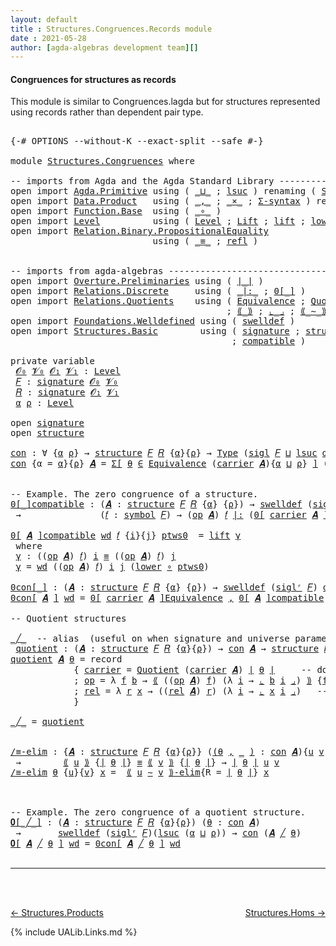 ```yaml
---
layout: default
title : Structures.Congruences.Records module
date : 2021-05-28
author: [agda-algebras development team][]
---
```



#### Congruences for structures as records

This module is similar to Congruences.lagda but for structures represented using records rather than
dependent pair type.

<pre class="Agda">

<a id="315" class="Symbol">{-#</a> <a id="319" class="Keyword">OPTIONS</a> <a id="327" class="Pragma">--without-K</a> <a id="339" class="Pragma">--exact-split</a> <a id="353" class="Pragma">--safe</a> <a id="360" class="Symbol">#-}</a>

<a id="365" class="Keyword">module</a> <a id="372" href="Structures.Congruences.html" class="Module">Structures.Congruences</a> <a id="395" class="Keyword">where</a>

<a id="402" class="Comment">-- imports from Agda and the Agda Standard Library -------------------------------------------</a>
<a id="497" class="Keyword">open</a> <a id="502" class="Keyword">import</a> <a id="509" href="Agda.Primitive.html" class="Module">Agda.Primitive</a> <a id="524" class="Keyword">using</a> <a id="530" class="Symbol">(</a> <a id="532" href="Agda.Primitive.html#810" class="Primitive Operator">_⊔_</a> <a id="536" class="Symbol">;</a> <a id="538" href="Agda.Primitive.html#780" class="Primitive">lsuc</a> <a id="543" class="Symbol">)</a> <a id="545" class="Keyword">renaming</a> <a id="554" class="Symbol">(</a> <a id="556" href="Agda.Primitive.html#326" class="Primitive">Set</a>  <a id="561" class="Symbol">to</a> <a id="564" class="Primitive">Type</a> <a id="569" class="Symbol">)</a>
<a id="571" class="Keyword">open</a> <a id="576" class="Keyword">import</a> <a id="583" href="Data.Product.html" class="Module">Data.Product</a>   <a id="598" class="Keyword">using</a> <a id="604" class="Symbol">(</a> <a id="606" href="Agda.Builtin.Sigma.html#236" class="InductiveConstructor Operator">_,_</a> <a id="610" class="Symbol">;</a> <a id="612" href="Data.Product.html#1167" class="Function Operator">_×_</a> <a id="616" class="Symbol">;</a> <a id="618" href="Data.Product.html#916" class="Function">Σ-syntax</a> <a id="627" class="Symbol">)</a> <a id="629" class="Keyword">renaming</a> <a id="638" class="Symbol">(</a> <a id="640" href="Agda.Builtin.Sigma.html#252" class="Field">proj₁</a> <a id="646" class="Symbol">to</a> <a id="649" class="Field">fst</a> <a id="653" class="Symbol">)</a>
<a id="655" class="Keyword">open</a> <a id="660" class="Keyword">import</a> <a id="667" href="Function.Base.html" class="Module">Function.Base</a>  <a id="682" class="Keyword">using</a> <a id="688" class="Symbol">(</a> <a id="690" href="Function.Base.html#1031" class="Function Operator">_∘_</a> <a id="694" class="Symbol">)</a>
<a id="696" class="Keyword">open</a> <a id="701" class="Keyword">import</a> <a id="708" href="Level.html" class="Module">Level</a>          <a id="723" class="Keyword">using</a> <a id="729" class="Symbol">(</a> <a id="731" href="Agda.Primitive.html#597" class="Postulate">Level</a> <a id="737" class="Symbol">;</a> <a id="739" href="Level.html#400" class="Record">Lift</a> <a id="744" class="Symbol">;</a> <a id="746" href="Level.html#457" class="InductiveConstructor">lift</a> <a id="751" class="Symbol">;</a> <a id="753" href="Level.html#470" class="Field">lower</a> <a id="759" class="Symbol">)</a>
<a id="761" class="Keyword">open</a> <a id="766" class="Keyword">import</a> <a id="773" href="Relation.Binary.PropositionalEquality.html" class="Module">Relation.Binary.PropositionalEquality</a>
                           <a id="838" class="Keyword">using</a> <a id="844" class="Symbol">(</a> <a id="846" href="Agda.Builtin.Equality.html#151" class="Datatype Operator">_≡_</a> <a id="850" class="Symbol">;</a> <a id="852" href="Agda.Builtin.Equality.html#208" class="InductiveConstructor">refl</a> <a id="857" class="Symbol">)</a>


<a id="861" class="Comment">-- imports from agda-algebras --------------------------------------------------------------</a>
<a id="954" class="Keyword">open</a> <a id="959" class="Keyword">import</a> <a id="966" href="Overture.Preliminaries.html" class="Module">Overture.Preliminaries</a> <a id="989" class="Keyword">using</a> <a id="995" class="Symbol">(</a> <a id="997" href="Overture.Preliminaries.html#4245" class="Function Operator">∣_∣</a> <a id="1001" class="Symbol">)</a>
<a id="1003" class="Keyword">open</a> <a id="1008" class="Keyword">import</a> <a id="1015" href="Relations.Discrete.html" class="Module">Relations.Discrete</a>     <a id="1038" class="Keyword">using</a> <a id="1044" class="Symbol">(</a> <a id="1046" href="Relations.Discrete.html#6404" class="Function Operator">_|:_</a> <a id="1051" class="Symbol">;</a> <a id="1053" href="Relations.Discrete.html#4046" class="Function Operator">0[_]</a> <a id="1058" class="Symbol">)</a>
<a id="1060" class="Keyword">open</a> <a id="1065" class="Keyword">import</a> <a id="1072" href="Relations.Quotients.html" class="Module">Relations.Quotients</a>    <a id="1095" class="Keyword">using</a> <a id="1101" class="Symbol">(</a> <a id="1103" href="Relations.Quotients.html#1598" class="Function">Equivalence</a> <a id="1115" class="Symbol">;</a> <a id="1117" href="Relations.Quotients.html#4823" class="Function">Quotient</a> <a id="1126" class="Symbol">;</a> <a id="1128" href="Relations.Quotients.html#6890" class="Function Operator">0[_]Equivalence</a>
                                         <a id="1185" class="Symbol">;</a> <a id="1187" href="Relations.Quotients.html#5176" class="Function Operator">⟪_⟫</a> <a id="1191" class="Symbol">;</a> <a id="1193" href="Relations.Quotients.html#5369" class="Function Operator">⌞_⌟</a> <a id="1197" class="Symbol">;</a> <a id="1199" href="Relations.Quotients.html#7016" class="Function Operator">⟪_∼_⟫-elim</a> <a id="1210" class="Symbol">;</a> <a id="1212" href="Relations.Quotients.html#4948" class="Function Operator">_/_</a> <a id="1216" class="Symbol">)</a>
<a id="1218" class="Keyword">open</a> <a id="1223" class="Keyword">import</a> <a id="1230" href="Foundations.Welldefined.html" class="Module">Foundations.Welldefined</a> <a id="1254" class="Keyword">using</a> <a id="1260" class="Symbol">(</a> <a id="1262" href="Foundations.Welldefined.html#2817" class="Function">swelldef</a> <a id="1271" class="Symbol">)</a>
<a id="1273" class="Keyword">open</a> <a id="1278" class="Keyword">import</a> <a id="1285" href="Structures.Basic.html" class="Module">Structures.Basic</a>        <a id="1309" class="Keyword">using</a> <a id="1315" class="Symbol">(</a> <a id="1317" href="Structures.Basic.html#1124" class="Record">signature</a> <a id="1327" class="Symbol">;</a> <a id="1329" href="Structures.Basic.html#1458" class="Record">structure</a> <a id="1339" class="Symbol">;</a> <a id="1341" href="Structures.Basic.html#1360" class="Function">sigl</a> <a id="1346" class="Symbol">;</a> <a id="1348" href="Structures.Basic.html#1294" class="Function">siglʳ</a>
                                          <a id="1396" class="Symbol">;</a> <a id="1398" href="Structures.Basic.html#2194" class="Function">compatible</a> <a id="1409" class="Symbol">)</a>

<a id="1412" class="Keyword">private</a> <a id="1420" class="Keyword">variable</a>
 <a id="1430" href="Structures.Congruences.html#1430" class="Generalizable">𝓞₀</a> <a id="1433" href="Structures.Congruences.html#1433" class="Generalizable">𝓥₀</a> <a id="1436" href="Structures.Congruences.html#1436" class="Generalizable">𝓞₁</a> <a id="1439" href="Structures.Congruences.html#1439" class="Generalizable">𝓥₁</a> <a id="1442" class="Symbol">:</a> <a id="1444" href="Agda.Primitive.html#597" class="Postulate">Level</a>
 <a id="1451" href="Structures.Congruences.html#1451" class="Generalizable">𝐹</a> <a id="1453" class="Symbol">:</a> <a id="1455" href="Structures.Basic.html#1124" class="Record">signature</a> <a id="1465" href="Structures.Congruences.html#1430" class="Generalizable">𝓞₀</a> <a id="1468" href="Structures.Congruences.html#1433" class="Generalizable">𝓥₀</a>
 <a id="1472" href="Structures.Congruences.html#1472" class="Generalizable">𝑅</a> <a id="1474" class="Symbol">:</a> <a id="1476" href="Structures.Basic.html#1124" class="Record">signature</a> <a id="1486" href="Structures.Congruences.html#1436" class="Generalizable">𝓞₁</a> <a id="1489" href="Structures.Congruences.html#1439" class="Generalizable">𝓥₁</a>
 <a id="1493" href="Structures.Congruences.html#1493" class="Generalizable">α</a> <a id="1495" href="Structures.Congruences.html#1495" class="Generalizable">ρ</a> <a id="1497" class="Symbol">:</a> <a id="1499" href="Agda.Primitive.html#597" class="Postulate">Level</a>

<a id="1506" class="Keyword">open</a> <a id="1511" href="Structures.Basic.html#1124" class="Module">signature</a>
<a id="1521" class="Keyword">open</a> <a id="1526" href="Structures.Basic.html#1458" class="Module">structure</a>

<a id="con"></a><a id="1537" href="Structures.Congruences.html#1537" class="Function">con</a> <a id="1541" class="Symbol">:</a> <a id="1543" class="Symbol">∀</a> <a id="1545" class="Symbol">{</a><a id="1546" href="Structures.Congruences.html#1546" class="Bound">α</a> <a id="1548" href="Structures.Congruences.html#1548" class="Bound">ρ</a><a id="1549" class="Symbol">}</a> <a id="1551" class="Symbol">→</a> <a id="1553" href="Structures.Basic.html#1458" class="Record">structure</a> <a id="1563" href="Structures.Congruences.html#1451" class="Generalizable">𝐹</a> <a id="1565" href="Structures.Congruences.html#1472" class="Generalizable">𝑅</a> <a id="1567" class="Symbol">{</a><a id="1568" href="Structures.Congruences.html#1546" class="Bound">α</a><a id="1569" class="Symbol">}{</a><a id="1571" href="Structures.Congruences.html#1548" class="Bound">ρ</a><a id="1572" class="Symbol">}</a> <a id="1574" class="Symbol">→</a> <a id="1576" href="Structures.Congruences.html#564" class="Primitive">Type</a> <a id="1581" class="Symbol">(</a><a id="1582" href="Structures.Basic.html#1360" class="Function">sigl</a> <a id="1587" href="Structures.Congruences.html#1451" class="Generalizable">𝐹</a> <a id="1589" href="Agda.Primitive.html#810" class="Primitive Operator">⊔</a> <a id="1591" href="Agda.Primitive.html#780" class="Primitive">lsuc</a> <a id="1596" href="Structures.Congruences.html#1546" class="Bound">α</a> <a id="1598" href="Agda.Primitive.html#810" class="Primitive Operator">⊔</a> <a id="1600" href="Agda.Primitive.html#780" class="Primitive">lsuc</a> <a id="1605" href="Structures.Congruences.html#1548" class="Bound">ρ</a><a id="1606" class="Symbol">)</a>
<a id="1608" href="Structures.Congruences.html#1537" class="Function">con</a> <a id="1612" class="Symbol">{</a><a id="1613" class="Argument">α</a> <a id="1615" class="Symbol">=</a> <a id="1617" href="Structures.Congruences.html#1617" class="Bound">α</a><a id="1618" class="Symbol">}{</a><a id="1620" href="Structures.Congruences.html#1620" class="Bound">ρ</a><a id="1621" class="Symbol">}</a> <a id="1623" href="Structures.Congruences.html#1623" class="Bound">𝑨</a> <a id="1625" class="Symbol">=</a> <a id="1627" href="Data.Product.html#916" class="Function">Σ[</a> <a id="1630" href="Structures.Congruences.html#1630" class="Bound">θ</a> <a id="1632" href="Data.Product.html#916" class="Function">∈</a> <a id="1634" href="Relations.Quotients.html#1598" class="Function">Equivalence</a> <a id="1646" class="Symbol">(</a><a id="1647" href="Structures.Basic.html#1610" class="Field">carrier</a> <a id="1655" href="Structures.Congruences.html#1623" class="Bound">𝑨</a><a id="1656" class="Symbol">){</a><a id="1658" href="Structures.Congruences.html#1617" class="Bound">α</a> <a id="1660" href="Agda.Primitive.html#810" class="Primitive Operator">⊔</a> <a id="1662" href="Structures.Congruences.html#1620" class="Bound">ρ</a><a id="1663" class="Symbol">}</a> <a id="1665" href="Data.Product.html#916" class="Function">]</a> <a id="1667" class="Symbol">(</a><a id="1668" href="Structures.Basic.html#2194" class="Function">compatible</a> <a id="1679" href="Structures.Congruences.html#1623" class="Bound">𝑨</a> <a id="1681" href="Overture.Preliminaries.html#4245" class="Function Operator">∣</a> <a id="1683" href="Structures.Congruences.html#1630" class="Bound">θ</a> <a id="1685" href="Overture.Preliminaries.html#4245" class="Function Operator">∣</a><a id="1686" class="Symbol">)</a>


<a id="1690" class="Comment">-- Example. The zero congruence of a structure.</a>
<a id="0[_]compatible"></a><a id="1738" href="Structures.Congruences.html#1738" class="Function Operator">0[_]compatible</a> <a id="1753" class="Symbol">:</a> <a id="1755" class="Symbol">(</a><a id="1756" href="Structures.Congruences.html#1756" class="Bound">𝑨</a> <a id="1758" class="Symbol">:</a> <a id="1760" href="Structures.Basic.html#1458" class="Record">structure</a> <a id="1770" href="Structures.Congruences.html#1451" class="Generalizable">𝐹</a> <a id="1772" href="Structures.Congruences.html#1472" class="Generalizable">𝑅</a> <a id="1774" class="Symbol">{</a><a id="1775" href="Structures.Congruences.html#1493" class="Generalizable">α</a><a id="1776" class="Symbol">}</a> <a id="1778" class="Symbol">{</a><a id="1779" href="Structures.Congruences.html#1495" class="Generalizable">ρ</a><a id="1780" class="Symbol">})</a> <a id="1783" class="Symbol">→</a> <a id="1785" href="Foundations.Welldefined.html#2817" class="Function">swelldef</a> <a id="1794" class="Symbol">(</a><a id="1795" href="Structures.Basic.html#1294" class="Function">siglʳ</a> <a id="1801" href="Structures.Congruences.html#1451" class="Generalizable">𝐹</a><a id="1802" class="Symbol">)</a> <a id="1804" href="Structures.Congruences.html#1493" class="Generalizable">α</a>
 <a id="1807" class="Symbol">→</a>               <a id="1823" class="Symbol">(</a><a id="1824" href="Structures.Congruences.html#1824" class="Bound">𝑓</a> <a id="1826" class="Symbol">:</a> <a id="1828" href="Structures.Basic.html#1185" class="Field">symbol</a> <a id="1835" href="Structures.Congruences.html#1451" class="Generalizable">𝐹</a><a id="1836" class="Symbol">)</a> <a id="1838" class="Symbol">→</a> <a id="1840" class="Symbol">(</a><a id="1841" href="Structures.Basic.html#1629" class="Field">op</a> <a id="1844" href="Structures.Congruences.html#1756" class="Bound">𝑨</a><a id="1845" class="Symbol">)</a> <a id="1847" href="Structures.Congruences.html#1824" class="Bound">𝑓</a> <a id="1849" href="Relations.Discrete.html#6404" class="Function Operator">|:</a> <a id="1852" class="Symbol">(</a><a id="1853" href="Relations.Discrete.html#4046" class="Function Operator">0[</a> <a id="1856" href="Structures.Basic.html#1610" class="Field">carrier</a> <a id="1864" href="Structures.Congruences.html#1756" class="Bound">𝑨</a> <a id="1866" href="Relations.Discrete.html#4046" class="Function Operator">]</a> <a id="1868" class="Symbol">{</a><a id="1869" href="Structures.Congruences.html#1495" class="Generalizable">ρ</a><a id="1870" class="Symbol">})</a>

<a id="1874" href="Structures.Congruences.html#1738" class="Function Operator">0[</a> <a id="1877" href="Structures.Congruences.html#1877" class="Bound">𝑨</a> <a id="1879" href="Structures.Congruences.html#1738" class="Function Operator">]compatible</a> <a id="1891" href="Structures.Congruences.html#1891" class="Bound">wd</a> <a id="1894" href="Structures.Congruences.html#1894" class="Bound">𝑓</a> <a id="1896" class="Symbol">{</a><a id="1897" href="Structures.Congruences.html#1897" class="Bound">i</a><a id="1898" class="Symbol">}{</a><a id="1900" href="Structures.Congruences.html#1900" class="Bound">j</a><a id="1901" class="Symbol">}</a> <a id="1903" href="Structures.Congruences.html#1903" class="Bound">ptws0</a>  <a id="1910" class="Symbol">=</a> <a id="1912" href="Level.html#457" class="InductiveConstructor">lift</a> <a id="1917" href="Structures.Congruences.html#1927" class="Function">γ</a>
 <a id="1920" class="Keyword">where</a>
 <a id="1927" href="Structures.Congruences.html#1927" class="Function">γ</a> <a id="1929" class="Symbol">:</a> <a id="1931" class="Symbol">((</a><a id="1933" href="Structures.Basic.html#1629" class="Field">op</a> <a id="1936" href="Structures.Congruences.html#1877" class="Bound">𝑨</a><a id="1937" class="Symbol">)</a> <a id="1939" href="Structures.Congruences.html#1894" class="Bound">𝑓</a><a id="1940" class="Symbol">)</a> <a id="1942" href="Structures.Congruences.html#1897" class="Bound">i</a> <a id="1944" href="Agda.Builtin.Equality.html#151" class="Datatype Operator">≡</a> <a id="1946" class="Symbol">((</a><a id="1948" href="Structures.Basic.html#1629" class="Field">op</a> <a id="1951" href="Structures.Congruences.html#1877" class="Bound">𝑨</a><a id="1952" class="Symbol">)</a> <a id="1954" href="Structures.Congruences.html#1894" class="Bound">𝑓</a><a id="1955" class="Symbol">)</a> <a id="1957" href="Structures.Congruences.html#1900" class="Bound">j</a>
 <a id="1960" href="Structures.Congruences.html#1927" class="Function">γ</a> <a id="1962" class="Symbol">=</a> <a id="1964" href="Structures.Congruences.html#1891" class="Bound">wd</a> <a id="1967" class="Symbol">((</a><a id="1969" href="Structures.Basic.html#1629" class="Field">op</a> <a id="1972" href="Structures.Congruences.html#1877" class="Bound">𝑨</a><a id="1973" class="Symbol">)</a> <a id="1975" href="Structures.Congruences.html#1894" class="Bound">𝑓</a><a id="1976" class="Symbol">)</a> <a id="1978" href="Structures.Congruences.html#1897" class="Bound">i</a> <a id="1980" href="Structures.Congruences.html#1900" class="Bound">j</a> <a id="1982" class="Symbol">(</a><a id="1983" href="Level.html#470" class="Field">lower</a> <a id="1989" href="Function.Base.html#1031" class="Function Operator">∘</a> <a id="1991" href="Structures.Congruences.html#1903" class="Bound">ptws0</a><a id="1996" class="Symbol">)</a>

<a id="0con[_]"></a><a id="1999" href="Structures.Congruences.html#1999" class="Function Operator">0con[_]</a> <a id="2007" class="Symbol">:</a> <a id="2009" class="Symbol">(</a><a id="2010" href="Structures.Congruences.html#2010" class="Bound">𝑨</a> <a id="2012" class="Symbol">:</a> <a id="2014" href="Structures.Basic.html#1458" class="Record">structure</a> <a id="2024" href="Structures.Congruences.html#1451" class="Generalizable">𝐹</a> <a id="2026" href="Structures.Congruences.html#1472" class="Generalizable">𝑅</a> <a id="2028" class="Symbol">{</a><a id="2029" href="Structures.Congruences.html#1493" class="Generalizable">α</a><a id="2030" class="Symbol">}</a> <a id="2032" class="Symbol">{</a><a id="2033" href="Structures.Congruences.html#1495" class="Generalizable">ρ</a><a id="2034" class="Symbol">})</a> <a id="2037" class="Symbol">→</a> <a id="2039" href="Foundations.Welldefined.html#2817" class="Function">swelldef</a> <a id="2048" class="Symbol">(</a><a id="2049" href="Structures.Basic.html#1294" class="Function">siglʳ</a> <a id="2055" href="Structures.Congruences.html#1451" class="Generalizable">𝐹</a><a id="2056" class="Symbol">)</a> <a id="2058" href="Structures.Congruences.html#1493" class="Generalizable">α</a> <a id="2060" class="Symbol">→</a> <a id="2062" href="Structures.Congruences.html#1537" class="Function">con</a> <a id="2066" href="Structures.Congruences.html#2010" class="Bound">𝑨</a>
<a id="2068" href="Structures.Congruences.html#1999" class="Function Operator">0con[</a> <a id="2074" href="Structures.Congruences.html#2074" class="Bound">𝑨</a> <a id="2076" href="Structures.Congruences.html#1999" class="Function Operator">]</a> <a id="2078" href="Structures.Congruences.html#2078" class="Bound">wd</a> <a id="2081" class="Symbol">=</a> <a id="2083" href="Relations.Quotients.html#6890" class="Function Operator">0[</a> <a id="2086" href="Structures.Basic.html#1610" class="Field">carrier</a> <a id="2094" href="Structures.Congruences.html#2074" class="Bound">𝑨</a> <a id="2096" href="Relations.Quotients.html#6890" class="Function Operator">]Equivalence</a> <a id="2109" href="Agda.Builtin.Sigma.html#236" class="InductiveConstructor Operator">,</a> <a id="2111" href="Structures.Congruences.html#1738" class="Function Operator">0[</a> <a id="2114" href="Structures.Congruences.html#2074" class="Bound">𝑨</a> <a id="2116" href="Structures.Congruences.html#1738" class="Function Operator">]compatible</a> <a id="2128" href="Structures.Congruences.html#2078" class="Bound">wd</a>

<a id="2132" class="Comment">-- Quotient structures</a>

<a id="_╱_"></a><a id="2156" href="Structures.Congruences.html#2156" class="Function Operator">_╱_</a>  <a id="2161" class="Comment">-- alias  (useful on when signature and universe parameters can be inferred)</a>
 <a id="quotient"></a><a id="2239" href="Structures.Congruences.html#2239" class="Function">quotient</a> <a id="2248" class="Symbol">:</a> <a id="2250" class="Symbol">(</a><a id="2251" href="Structures.Congruences.html#2251" class="Bound">𝑨</a> <a id="2253" class="Symbol">:</a> <a id="2255" href="Structures.Basic.html#1458" class="Record">structure</a> <a id="2265" href="Structures.Congruences.html#1451" class="Generalizable">𝐹</a> <a id="2267" href="Structures.Congruences.html#1472" class="Generalizable">𝑅</a> <a id="2269" class="Symbol">{</a><a id="2270" href="Structures.Congruences.html#1493" class="Generalizable">α</a><a id="2271" class="Symbol">}{</a><a id="2273" href="Structures.Congruences.html#1495" class="Generalizable">ρ</a><a id="2274" class="Symbol">})</a> <a id="2277" class="Symbol">→</a> <a id="2279" href="Structures.Congruences.html#1537" class="Function">con</a> <a id="2283" href="Structures.Congruences.html#2251" class="Bound">𝑨</a> <a id="2285" class="Symbol">→</a> <a id="2287" href="Structures.Basic.html#1458" class="Record">structure</a> <a id="2297" href="Structures.Congruences.html#1451" class="Generalizable">𝐹</a> <a id="2299" href="Structures.Congruences.html#1472" class="Generalizable">𝑅</a>
<a id="2301" href="Structures.Congruences.html#2239" class="Function">quotient</a> <a id="2310" href="Structures.Congruences.html#2310" class="Bound">𝑨</a> <a id="2312" href="Structures.Congruences.html#2312" class="Bound">θ</a> <a id="2314" class="Symbol">=</a> <a id="2316" class="Keyword">record</a>
            <a id="2335" class="Symbol">{</a> <a id="2337" href="Structures.Basic.html#1610" class="Field">carrier</a> <a id="2345" class="Symbol">=</a> <a id="2347" href="Relations.Quotients.html#4823" class="Function">Quotient</a> <a id="2356" class="Symbol">(</a><a id="2357" href="Structures.Basic.html#1610" class="Field">carrier</a> <a id="2365" href="Structures.Congruences.html#2310" class="Bound">𝑨</a><a id="2366" class="Symbol">)</a> <a id="2368" href="Overture.Preliminaries.html#4245" class="Function Operator">∣</a> <a id="2370" href="Structures.Congruences.html#2312" class="Bound">θ</a> <a id="2372" href="Overture.Preliminaries.html#4245" class="Function Operator">∣</a>     <a id="2378" class="Comment">-- domain of quotient structure</a>
            <a id="2422" class="Symbol">;</a> <a id="2424" href="Structures.Basic.html#1629" class="Field">op</a> <a id="2427" class="Symbol">=</a> <a id="2429" class="Symbol">λ</a> <a id="2431" href="Structures.Congruences.html#2431" class="Bound">f</a> <a id="2433" href="Structures.Congruences.html#2433" class="Bound">b</a> <a id="2435" class="Symbol">→</a> <a id="2437" href="Relations.Quotients.html#5176" class="Function Operator">⟪</a> <a id="2439" class="Symbol">((</a><a id="2441" href="Structures.Basic.html#1629" class="Field">op</a> <a id="2444" href="Structures.Congruences.html#2310" class="Bound">𝑨</a><a id="2445" class="Symbol">)</a> <a id="2447" href="Structures.Congruences.html#2431" class="Bound">f</a><a id="2448" class="Symbol">)</a> <a id="2450" class="Symbol">(λ</a> <a id="2453" href="Structures.Congruences.html#2453" class="Bound">i</a> <a id="2455" class="Symbol">→</a> <a id="2457" href="Relations.Quotients.html#5369" class="Function Operator">⌞</a> <a id="2459" href="Structures.Congruences.html#2433" class="Bound">b</a> <a id="2461" href="Structures.Congruences.html#2453" class="Bound">i</a> <a id="2463" href="Relations.Quotients.html#5369" class="Function Operator">⌟</a><a id="2464" class="Symbol">)</a> <a id="2466" href="Relations.Quotients.html#5176" class="Function Operator">⟫</a> <a id="2468" class="Symbol">{</a><a id="2469" href="Structures.Congruences.html#649" class="Field">fst</a> <a id="2473" href="Overture.Preliminaries.html#4245" class="Function Operator">∣</a> <a id="2475" href="Structures.Congruences.html#2312" class="Bound">θ</a> <a id="2477" href="Overture.Preliminaries.html#4245" class="Function Operator">∣</a><a id="2478" class="Symbol">}</a> <a id="2480" class="Comment">-- interp of operations</a>
            <a id="2516" class="Symbol">;</a> <a id="2518" href="Structures.Basic.html#1713" class="Field">rel</a> <a id="2522" class="Symbol">=</a> <a id="2524" class="Symbol">λ</a> <a id="2526" href="Structures.Congruences.html#2526" class="Bound">r</a> <a id="2528" href="Structures.Congruences.html#2528" class="Bound">x</a> <a id="2530" class="Symbol">→</a> <a id="2532" class="Symbol">((</a><a id="2534" href="Structures.Basic.html#1713" class="Field">rel</a> <a id="2538" href="Structures.Congruences.html#2310" class="Bound">𝑨</a><a id="2539" class="Symbol">)</a> <a id="2541" href="Structures.Congruences.html#2526" class="Bound">r</a><a id="2542" class="Symbol">)</a> <a id="2544" class="Symbol">(λ</a> <a id="2547" href="Structures.Congruences.html#2547" class="Bound">i</a> <a id="2549" class="Symbol">→</a> <a id="2551" href="Relations.Quotients.html#5369" class="Function Operator">⌞</a> <a id="2553" href="Structures.Congruences.html#2528" class="Bound">x</a> <a id="2555" href="Structures.Congruences.html#2547" class="Bound">i</a> <a id="2557" href="Relations.Quotients.html#5369" class="Function Operator">⌟</a><a id="2558" class="Symbol">)</a>   <a id="2562" class="Comment">-- interpretation of relations</a>
            <a id="2605" class="Symbol">}</a>

<a id="2608" href="Structures.Congruences.html#2156" class="Function Operator">_╱_</a> <a id="2612" class="Symbol">=</a> <a id="2614" href="Structures.Congruences.html#2239" class="Function">quotient</a>


<a id="/≡-elim"></a><a id="2625" href="Structures.Congruences.html#2625" class="Function">/≡-elim</a> <a id="2633" class="Symbol">:</a> <a id="2635" class="Symbol">{</a><a id="2636" href="Structures.Congruences.html#2636" class="Bound">𝑨</a> <a id="2638" class="Symbol">:</a> <a id="2640" href="Structures.Basic.html#1458" class="Record">structure</a> <a id="2650" href="Structures.Congruences.html#1451" class="Generalizable">𝐹</a> <a id="2652" href="Structures.Congruences.html#1472" class="Generalizable">𝑅</a> <a id="2654" class="Symbol">{</a><a id="2655" href="Structures.Congruences.html#1493" class="Generalizable">α</a><a id="2656" class="Symbol">}{</a><a id="2658" href="Structures.Congruences.html#1495" class="Generalizable">ρ</a><a id="2659" class="Symbol">}}</a> <a id="2662" class="Symbol">(</a><a id="2663" href="Structures.Congruences.html#2663" class="Bound">(</a><a id="2664" href="Structures.Congruences.html#2664" class="Bound">θ</a> <a id="2666" href="Agda.Builtin.Sigma.html#236" class="InductiveConstructor Operator">,</a> <a id="2668" href="Structures.Congruences.html#2663" class="Bound">_</a> <a id="2670" href="Structures.Congruences.html#2663" class="Bound">)</a> <a id="2672" class="Symbol">:</a> <a id="2674" href="Structures.Congruences.html#1537" class="Function">con</a> <a id="2678" href="Structures.Congruences.html#2636" class="Bound">𝑨</a><a id="2679" class="Symbol">){</a><a id="2681" href="Structures.Congruences.html#2681" class="Bound">u</a> <a id="2683" href="Structures.Congruences.html#2683" class="Bound">v</a> <a id="2685" class="Symbol">:</a> <a id="2687" href="Structures.Basic.html#1610" class="Field">carrier</a> <a id="2695" href="Structures.Congruences.html#2636" class="Bound">𝑨</a><a id="2696" class="Symbol">}</a>
 <a id="2699" class="Symbol">→</a>        <a id="2708" href="Relations.Quotients.html#5176" class="Function Operator">⟪</a> <a id="2710" href="Structures.Congruences.html#2681" class="Bound">u</a> <a id="2712" href="Relations.Quotients.html#5176" class="Function Operator">⟫</a> <a id="2714" class="Symbol">{</a><a id="2715" href="Overture.Preliminaries.html#4245" class="Function Operator">∣</a> <a id="2717" href="Structures.Congruences.html#2664" class="Bound">θ</a> <a id="2719" href="Overture.Preliminaries.html#4245" class="Function Operator">∣</a><a id="2720" class="Symbol">}</a> <a id="2722" href="Agda.Builtin.Equality.html#151" class="Datatype Operator">≡</a> <a id="2724" href="Relations.Quotients.html#5176" class="Function Operator">⟪</a> <a id="2726" href="Structures.Congruences.html#2683" class="Bound">v</a> <a id="2728" href="Relations.Quotients.html#5176" class="Function Operator">⟫</a> <a id="2730" class="Symbol">{</a><a id="2731" href="Overture.Preliminaries.html#4245" class="Function Operator">∣</a> <a id="2733" href="Structures.Congruences.html#2664" class="Bound">θ</a> <a id="2735" href="Overture.Preliminaries.html#4245" class="Function Operator">∣</a><a id="2736" class="Symbol">}</a> <a id="2738" class="Symbol">→</a> <a id="2740" href="Overture.Preliminaries.html#4245" class="Function Operator">∣</a> <a id="2742" href="Structures.Congruences.html#2664" class="Bound">θ</a> <a id="2744" href="Overture.Preliminaries.html#4245" class="Function Operator">∣</a> <a id="2746" href="Structures.Congruences.html#2681" class="Bound">u</a> <a id="2748" href="Structures.Congruences.html#2683" class="Bound">v</a>
<a id="2750" href="Structures.Congruences.html#2625" class="Function">/≡-elim</a> <a id="2758" href="Structures.Congruences.html#2758" class="Bound">θ</a> <a id="2760" class="Symbol">{</a><a id="2761" href="Structures.Congruences.html#2761" class="Bound">u</a><a id="2762" class="Symbol">}{</a><a id="2764" href="Structures.Congruences.html#2764" class="Bound">v</a><a id="2765" class="Symbol">}</a> <a id="2767" href="Structures.Congruences.html#2767" class="Bound">x</a> <a id="2769" class="Symbol">=</a>  <a id="2772" href="Relations.Quotients.html#7016" class="Function Operator">⟪</a> <a id="2774" href="Structures.Congruences.html#2761" class="Bound">u</a> <a id="2776" href="Relations.Quotients.html#7016" class="Function Operator">∼</a> <a id="2778" href="Structures.Congruences.html#2764" class="Bound">v</a> <a id="2780" href="Relations.Quotients.html#7016" class="Function Operator">⟫-elim</a><a id="2786" class="Symbol">{</a><a id="2787" class="Argument">R</a> <a id="2789" class="Symbol">=</a> <a id="2791" href="Overture.Preliminaries.html#4245" class="Function Operator">∣</a> <a id="2793" href="Structures.Congruences.html#2758" class="Bound">θ</a> <a id="2795" href="Overture.Preliminaries.html#4245" class="Function Operator">∣</a><a id="2796" class="Symbol">}</a> <a id="2798" href="Structures.Congruences.html#2767" class="Bound">x</a>



<a id="2803" class="Comment">-- Example. The zero congruence of a quotient structure.</a>
<a id="𝟎[_╱_]"></a><a id="2860" href="Structures.Congruences.html#2860" class="Function Operator">𝟎[_╱_]</a> <a id="2867" class="Symbol">:</a> <a id="2869" class="Symbol">(</a><a id="2870" href="Structures.Congruences.html#2870" class="Bound">𝑨</a> <a id="2872" class="Symbol">:</a> <a id="2874" href="Structures.Basic.html#1458" class="Record">structure</a> <a id="2884" href="Structures.Congruences.html#1451" class="Generalizable">𝐹</a> <a id="2886" href="Structures.Congruences.html#1472" class="Generalizable">𝑅</a> <a id="2888" class="Symbol">{</a><a id="2889" href="Structures.Congruences.html#1493" class="Generalizable">α</a><a id="2890" class="Symbol">}{</a><a id="2892" href="Structures.Congruences.html#1495" class="Generalizable">ρ</a><a id="2893" class="Symbol">})</a> <a id="2896" class="Symbol">(</a><a id="2897" href="Structures.Congruences.html#2897" class="Bound">θ</a> <a id="2899" class="Symbol">:</a> <a id="2901" href="Structures.Congruences.html#1537" class="Function">con</a> <a id="2905" href="Structures.Congruences.html#2870" class="Bound">𝑨</a><a id="2906" class="Symbol">)</a>
 <a id="2909" class="Symbol">→</a>       <a id="2917" href="Foundations.Welldefined.html#2817" class="Function">swelldef</a> <a id="2926" class="Symbol">(</a><a id="2927" href="Structures.Basic.html#1294" class="Function">siglʳ</a> <a id="2933" href="Structures.Congruences.html#1451" class="Generalizable">𝐹</a><a id="2934" class="Symbol">)(</a><a id="2936" href="Agda.Primitive.html#780" class="Primitive">lsuc</a> <a id="2941" class="Symbol">(</a><a id="2942" href="Structures.Congruences.html#1493" class="Generalizable">α</a> <a id="2944" href="Agda.Primitive.html#810" class="Primitive Operator">⊔</a> <a id="2946" href="Structures.Congruences.html#1495" class="Generalizable">ρ</a><a id="2947" class="Symbol">))</a> <a id="2950" class="Symbol">→</a> <a id="2952" href="Structures.Congruences.html#1537" class="Function">con</a> <a id="2956" class="Symbol">(</a><a id="2957" href="Structures.Congruences.html#2870" class="Bound">𝑨</a> <a id="2959" href="Structures.Congruences.html#2156" class="Function Operator">╱</a> <a id="2961" href="Structures.Congruences.html#2897" class="Bound">θ</a><a id="2962" class="Symbol">)</a>
<a id="2964" href="Structures.Congruences.html#2860" class="Function Operator">𝟎[</a> <a id="2967" href="Structures.Congruences.html#2967" class="Bound">𝑨</a> <a id="2969" href="Structures.Congruences.html#2860" class="Function Operator">╱</a> <a id="2971" href="Structures.Congruences.html#2971" class="Bound">θ</a> <a id="2973" href="Structures.Congruences.html#2860" class="Function Operator">]</a> <a id="2975" href="Structures.Congruences.html#2975" class="Bound">wd</a> <a id="2978" class="Symbol">=</a> <a id="2980" href="Structures.Congruences.html#1999" class="Function Operator">0con[</a> <a id="2986" href="Structures.Congruences.html#2967" class="Bound">𝑨</a> <a id="2988" href="Structures.Congruences.html#2156" class="Function Operator">╱</a> <a id="2990" href="Structures.Congruences.html#2971" class="Bound">θ</a> <a id="2992" href="Structures.Congruences.html#1999" class="Function Operator">]</a> <a id="2994" href="Structures.Congruences.html#2975" class="Bound">wd</a>

</pre>


--------------------------------

<br>
<br>

[← Structures.Products](Structures.Products.html)
<span style="float:right;">[Structures.Homs →](Structures.Homs.html)</span>

{% include UALib.Links.md %}

[agda-algebras development team]: https://github.com/ualib/agda-algebras#the-agda-algebras-development-team

